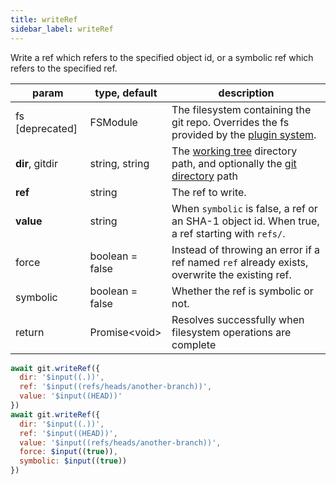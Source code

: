 ```yaml
---
title: writeRef
sidebar_label: writeRef
---
```


Write a ref which refers to the specified object id, or a symbolic ref which refers to the specified ref.

| param           | type, default   | description                                                                                                    |
| --------------- | --------------- | -------------------------------------------------------------------------------------------------------------- |
| fs [deprecated] | FSModule        | The filesystem containing the git repo. Overrides the fs provided by the [plugin system](./plugin_fs.md).      |
| **dir**, gitdir | string, string  | The [working tree](dir-vs-gitdir.md) directory path, and optionally the [git directory](dir-vs-gitdir.md) path |
| **ref**         | string          | The ref to write.                                                                                         |
| **value**       | string          | When `symbolic` is false, a ref or an SHA-1 object id. When true, a ref starting with `refs/`.            |
| force           | boolean = false | Instead of throwing an error if a ref named `ref` already exists, overwrite the existing ref.                  |
| symbolic        | boolean = false | Whether the ref is symbolic or not.                                                                            |
| return          | Promise\<void\> | Resolves successfully when filesystem operations are complete                                                  |

```js live
await git.writeRef({
  dir: '$input((.))',
  ref: '$input((refs/heads/another-branch))',
  value: '$input((HEAD))'
})
await git.writeRef({
  dir: '$input((.))',
  ref: '$input((HEAD))',
  value: '$input((refs/heads/another-branch))',
  force: $input((true)),
  symbolic: $input((true))
})
```